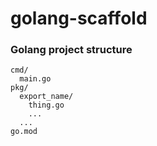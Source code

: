 # golang-scaffold


### Golang project structure

```
cmd/
  main.go
pkg/
  export_name/
    thing.go
    ...
  ...
go.mod
```
